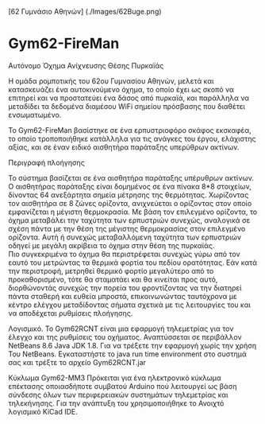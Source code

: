 [62 Γυμνάσιο Αθηνών] (./Images/62Buge.png)

# Gym62-FireMan
Αυτόνομο Όχημα Ανίχνευσης Θέσης Πυρκαϊάς

Η ομάδα ρομποτικής του 62ου Γυμνασίου Αθηνών, μελετά και κατασκευάζει ένα  αυτοκινούμενο όχημα, το οποίο έχει ως σκοπό να επιτηρεί και να προστατεύει ένα δάσος από πυρκαϊά, και παράλληλα να μεταδίδει τα δεδομένα διαμέσου WiFi σημείου πρόσβασης που διαθέτει ενσωματωμένο.

Το Gym62-FireMan βασίστηκε σε ένα ερπυστριοφόρο σκάφος εκσκαφέα, το οποίο τροποποιήθηκε κατάλληλα για τις ανάγκες του έργου, ελάχιστης αξίας, και σε έναν ειδικό αισθητήρα παράταξης υπερύθρων ακτίνων. 

Περιγραφή πλοήγησης

 Το σύστημα βασίζεται σε ένα αισθητήρα παράταξης υπέρυθρων ακτίνων.
Ο αισθητήρας παράταξης είναι δομημένος σε ένα πίνακα 8*8 στοιχείων, δίνοντας 64 ανεξάρτητα σημεία μέτρησης της θερμότητας.
 Χωρίζοντας τον αισθητήρα σε 8 ζώνες ορίζοντα, ανιχνεύεται ο ορίζοντας στον οποίο εμφανίζεται η μέγιστη θερμοκρασία. Με βάση τον επιλεγμένο ορίζοντα, το όχημα μεταβάλει την ταχύτητα των ερπυστριών συνεχώς, αναλογικά σε σχέση πάντα με την θέση της μέγιστης θερμοκρασίας στον επιλεγμένο ορίζοντα.
 Αυτή ή συνεχώς μεταβαλλόμενη ταχύτητα των ερπυστριών οδηγεί με μεγάλη ακρίβεια το όχημα στην θέση της πυρκαϊάς.   
 Πιο συγκεκριμένα το όχημα θα περιστρέφεται συνεχώς γύρω από τον εαυτό του μετρώντας τα θερμικά φορτία του πεδίου ορατότητας. Εάν κατά την περιστροφή, μετρηθεί θερμικό φορτίο μεγαλύτερο από το προκαθορισμένο, τότε θα σταματάει και θα κινείται προς αυτό, διορθώνοντάς συνεχώς την πορεία του φροντίζοντας να την διατηρεί πάντα σταθερή και ευθεία μπροστά, επικοινωνώντας ταυτόχρονα με κέντρο ελέγχου μεταδίδοντας σήματα σχετικά με τις λειτουργίες του και να αποδέχεται ρυθμίσεις πλοήγησης.

Λογισμικό.
Το Gym62RCNT είναι μια εφαρμογή τηλεμετρίας για τον έλεγχο και της ρυθμίσεις του οχήματος.
Αναπτύσσεται σε περιβάλλον NetBeans 8.6 Java JDK 1.8.
Για να τρέξετε την εφαρμογή χωρίς την χρήση Του  NetBeans. Εγκαταστήστε το  java run time environment στο συστημά σας και τρέξτε το αρχείο  Gym62RCNT.jar

Κύκλωμα Gym62-MM3
Πρόκειται για ένα ηλεκτρονικό κύκλωμα επέκτασης οποιασδήποτε συμβατού Arduino πού λειτουργεί ως βάση σύνδεσης όλων των περιφερειακών συστημάτων τηλεμετρίας και τηλεκήνησης.
Για την ανάπτυξη του χρησιμοποιήθηκε το Ανοιχτό λογισμικό  KiCad IDE.


